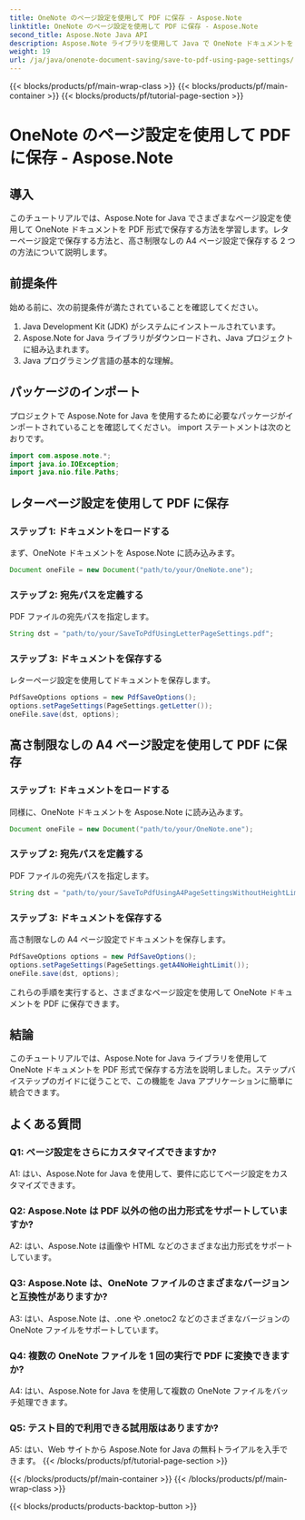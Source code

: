 ```yaml
---
title: OneNote のページ設定を使用して PDF に保存 - Aspose.Note
linktitle: OneNote のページ設定を使用して PDF に保存 - Aspose.Note
second_title: Aspose.Note Java API
description: Aspose.Note ライブラリを使用して Java で OneNote ドキュメントを PDF に保存する方法を学びます。さまざまなページ設定のコード例を含むステップバイステップのガイド。
weight: 19
url: /ja/java/onenote-document-saving/save-to-pdf-using-page-settings/
---
```


{{< blocks/products/pf/main-wrap-class >}}
{{< blocks/products/pf/main-container >}}
{{< blocks/products/pf/tutorial-page-section >}}

# OneNote のページ設定を使用して PDF に保存 - Aspose.Note

## 導入

このチュートリアルでは、Aspose.Note for Java でさまざまなページ設定を使用して OneNote ドキュメントを PDF 形式で保存する方法を学習します。レターページ設定で保存する方法と、高さ制限なしの A4 ページ設定で保存する 2 つの方法について説明します。

## 前提条件

始める前に、次の前提条件が満たされていることを確認してください。

1. Java Development Kit (JDK) がシステムにインストールされています。
2. Aspose.Note for Java ライブラリがダウンロードされ、Java プロジェクトに組み込まれます。
3. Java プログラミング言語の基本的な理解。

## パッケージのインポート

プロジェクトで Aspose.Note for Java を使用するために必要なパッケージがインポートされていることを確認してください。 import ステートメントは次のとおりです。

```java
import com.aspose.note.*;
import java.io.IOException;
import java.nio.file.Paths;
```

## レターページ設定を使用して PDF に保存

### ステップ 1: ドキュメントをロードする

まず、OneNote ドキュメントを Aspose.Note に読み込みます。

```java
Document oneFile = new Document("path/to/your/OneNote.one");
```

### ステップ 2: 宛先パスを定義する

PDF ファイルの宛先パスを指定します。

```java
String dst = "path/to/your/SaveToPdfUsingLetterPageSettings.pdf";
```

### ステップ 3: ドキュメントを保存する

レターページ設定を使用してドキュメントを保存します。

```java
PdfSaveOptions options = new PdfSaveOptions();
options.setPageSettings(PageSettings.getLetter());
oneFile.save(dst, options);
```

## 高さ制限なしの A4 ページ設定を使用して PDF に保存

### ステップ 1: ドキュメントをロードする

同様に、OneNote ドキュメントを Aspose.Note に読み込みます。

```java
Document oneFile = new Document("path/to/your/OneNote.one");
```

### ステップ 2: 宛先パスを定義する

PDF ファイルの宛先パスを指定します。

```java
String dst = "path/to/your/SaveToPdfUsingA4PageSettingsWithoutHeightLimit.pdf";
```

### ステップ 3: ドキュメントを保存する

高さ制限なしの A4 ページ設定でドキュメントを保存します。

```java
PdfSaveOptions options = new PdfSaveOptions();
options.setPageSettings(PageSettings.getA4NoHeightLimit());
oneFile.save(dst, options);
```

これらの手順を実行すると、さまざまなページ設定を使用して OneNote ドキュメントを PDF に保存できます。

## 結論

このチュートリアルでは、Aspose.Note for Java ライブラリを使用して OneNote ドキュメントを PDF 形式で保存する方法を説明しました。ステップバイステップのガイドに従うことで、この機能を Java アプリケーションに簡単に統合できます。

## よくある質問

### Q1: ページ設定をさらにカスタマイズできますか?

A1: はい、Aspose.Note for Java を使用して、要件に応じてページ設定をカスタマイズできます。

### Q2: Aspose.Note は PDF 以外の他の出力形式をサポートしていますか?

A2: はい、Aspose.Note は画像や HTML などのさまざまな出力形式をサポートしています。

### Q3: Aspose.Note は、OneNote ファイルのさまざまなバージョンと互換性がありますか?

A3: はい、Aspose.Note は、.one や .onetoc2 などのさまざまなバージョンの OneNote ファイルをサポートしています。

### Q4: 複数の OneNote ファイルを 1 回の実行で PDF に変換できますか?

A4: はい、Aspose.Note for Java を使用して複数の OneNote ファイルをバッチ処理できます。

### Q5: テスト目的で利用できる試用版はありますか?

A5: はい、Web サイトから Aspose.Note for Java の無料トライアルを入手できます。
{{< /blocks/products/pf/tutorial-page-section >}}

{{< /blocks/products/pf/main-container >}}
{{< /blocks/products/pf/main-wrap-class >}}

{{< blocks/products/products-backtop-button >}}
